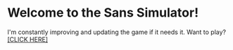 # Welcome to the Sans Simulator!

I'm constantly improving and updating the game if it needs it. Want to play? [[CLICK HERE]](http://gmr516.github.io/sans-simulator/)
